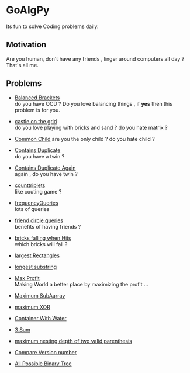 # GoAlgPy

Its fun to solve Coding problems daily.

## Motivation

Are you human, don't have any friends , linger around computers all day ? That's all me.

## Problems

- [Balanced Brackets](https://github.com/blunderthunder/GoAlgPy/blob/0d40b941e4b53c4a1e86aff69a104a9d8972b6fe/balanced_brackets/readme.md)  
do you have OCD ? Do you love balancing things , if **yes** then this problem is for you.

- [castle on the grid](https://github.com/blunderthunder/GoAlgPy/blob/a5b9d6e8a60b351d5fd8b4b1c7afd33abbf35cff/castle_on_the_grid/readme.md)  
do you love playing with bricks and sand ? do you hate matrix ?

- [Common Child](https://github.com/blunderthunder/GoAlgPy/blob/dc43e09022f0eb9e892b312210fa1f4665a692ef/common_child/readme.md)
are you the only child ? do you hate child ?

- [Contains Duplicate](https://github.com/blunderthunder/GoAlgPy/blob/3e351d85bd04fb2175f670e97f6b636e9acc8abc/contains_duplicate_1/readme.md)  
do you have a twin ?

- [Contains Duplicate Again](https://github.com/blunderthunder/GoAlgPy/blob/17237e2decbde6d2e45402484e31396b9336d0e9/contains_duplicate_2/readme.md)  
again , do you have twin ?

- [counttriplets](https://github.com/blunderthunder/GoAlgPy/blob/6e067e72decc2264bbb52d9d7519e1e89085dea5/counttriplets/readme.md)  
like couting game ?

- [frequencyQueries](https://github.com/blunderthunder/GoAlgPy/blob/30fa50630d8bbbf27b8c5bd86c772e0b9e5ec1b3/frequencyQueries/readme.md)  
lots of queries

- [friend circle queries](https://github.com/blunderthunder/GoAlgPy/blob/f217b294d3ba82a01a0d411bd6ad489a68400673/friend_circle_quries/readme.md)  
benefits of having friends ?

- [bricks falling when Hits](https://github.com/blunderthunder/GoAlgPy/blob/6bf32eb96bb04a31be2e486708b68cf688403566/bricks_falling_when_hit/readme.md)  
which bricks will fall ?

- [largest Rectangles](https://github.com/blunderthunder/GoAlgPy/blob/f4bc84c992d9de4d375c447af435601e9c579965/largest_rectangle/readme.md)  

- [longest substring](https://github.com/blunderthunder/GoAlgPy/blob/7c516fc38bc493f8aae9b6da220b443bb1a84600/longest_substring/readme.md)

- [Max Profit](https://github.com/blunderthunder/GoAlgPy/blob/3746deb69690cf24ba555876c7145008d3636742/max_profit/readme.md)  
Making World a better place by maximizing the profit ...

- [Maximum SubAarray](https://github.com/blunderthunder/GoAlgPy/blob/d225258447ccb333f18cdf4f0c43c2b7e3b2d8df/maximum_subarray/readme.md)  

- [maximum  XOR](https://github.com/blunderthunder/GoAlgPy/blob/efb3ee66220aeb41a8f55b3eee111a3f473d0dc8/maximum_xor/readme.md)

- [Container With Water](https://github.com/blunderthunder/GoAlgPy/blob/2c7a5a5b928910bb5059ce1d93356fed415905b6/container_with_most_water/readme.md)

- [3 Sum](https://github.com/blunderthunder/GoAlgPy/blob/6ad82750233885aae02c21acac5a194b4b22df0c/threesum/readme.md)

- [maximum nesting depth of two valid parenthesis](https://github.com/blunderthunder/GoAlgPy/blob/0499dfb3abcb6e692c67897ab0709208c4f0a129/maximum_nesting_depth_of_two_valid_parentheses/readme.md)

- [Compare Version number](https://github.com/blunderthunder/GoAlgPy/blob/2850a89e61717812f26d740d73248cf446c8dfbb/compare_version_number/readme.md)

- [All Possible Binary Tree](https://github.com/blunderthunder/GoAlgPy/blob/e3882d31cd7627753af39da005b6be20ceaed5d3/all_possible_full_binary_trees/readme.md)
